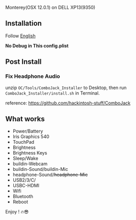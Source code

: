 Monterey(OSX 12.0.1) on DELL XP13(9350)

## Installation

Follow [English](https://dortania.github.io/OpenCore-Install-Guide/installer-guide/)

**No Debug in This config.plist**

## Post Install

### Fix Headphone Audio

unzip `OC/Tools/ComboJack_Installer` to Desktop, then run `ComboJack_Installer/install.sh` in Terminal.  

reference: https://github.com/hackintosh-stuff/ComboJack

## What works

- Power/Battery
- Iris Graphics 540 
- TouchPad
- Brightness
- Brightness Keys
- Sleep/Wake
- buildin-Webcam
- buildin-Sound/buildin-Mic
- headphone-Sound/~~headphone-Mic~~
- USB2/3/C/
- USBC-HDMI
- Wifi
- Bluetooth
- Reboot

Enjoy ! 🔥😎